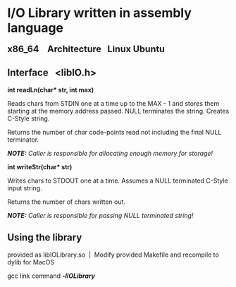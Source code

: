 # I/O Library written in assembly language 
<span style="font-size:20px; font-weight: bold;">x86_64 &nbsp;&nbsp; Architecture &nbsp;&nbsp;Linux Ubuntu </span>

## Interface &nbsp;&nbsp;<libIO.h>

__int readLn(char* str, int max)__

Reads chars from STDIN one at a time up to the MAX - 1 and stores them starting at the memory address passed. NULL terminates the string. Creates C-Style string.

Returns the number of char code-points read not including the final NULL terminator.

*__NOTE:__* *Caller is responsible for allocating enough memory for storage!*

__int writeStr(char* str)__

Writes chars to STDOUT one at a time. Assumes a NULL terminated C-Style input string.

Returns the number of chars written out.

*__NOTE:__* *Caller is responsible for passing NULL terminated string!*

## Using the library

provided as libIOLibrary.so &nbsp;|&nbsp; Modify provided Makefile and recompile to dylib for MacOS

gcc link command *__-lIOLibrary__* 
